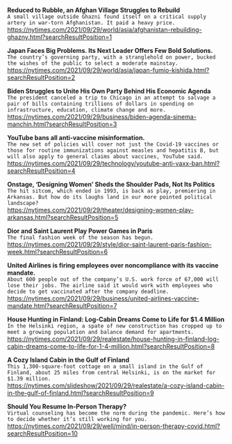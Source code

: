 **Reduced to Rubble, an Afghan Village Struggles to Rebuild**\
`A small village outside Ghazni found itself on a critical supply artery in war-torn Afghanistan. It paid a heavy price.`\
https://nytimes.com/2021/09/29/world/asia/afghanistan-rebuilding-ghazny.html?searchResultPosition=1

**Japan Faces Big Problems. Its Next Leader Offers Few Bold Solutions.**\
`The country’s governing party, with a stranglehold on power, bucked the wishes of the public to select a moderate mainstay.`\
https://nytimes.com/2021/09/29/world/asia/japan-fumio-kishida.html?searchResultPosition=2

**Biden Struggles to Unite His Own Party Behind His Economic Agenda**\
`The president canceled a trip to Chicago in an attempt to salvage a pair of bills containing trillions of dollars in spending on infrastructure, education, climate change and more.`\
https://nytimes.com/2021/09/29/business/biden-agenda-sinema-manchin.html?searchResultPosition=3

**YouTube bans all anti-vaccine misinformation.**\
`The new set of policies will cover not just the Covid-19 vaccines or those for routine immunizations against measles and hepatitis B, but will also apply to general claims about vaccines, YouTube said.`\
https://nytimes.com/2021/09/29/technology/youtube-anti-vaxx-ban.html?searchResultPosition=4

**Onstage, ‘Designing Women’ Sheds the Shoulder Pads, Not Its Politics**\
`The hit sitcom, which ended in 1993, is back as play, premiering in Arkansas. But how do its laughs land in our more pointed political landscape?`\
https://nytimes.com/2021/09/29/theater/designing-women-play-arkansas.html?searchResultPosition=5

**Dior and Saint Laurent Play Power Games in Paris**\
`The final fashion week of the season has begun.`\
https://nytimes.com/2021/09/29/style/dior-saint-laurent-paris-fashion-week.html?searchResultPosition=6

**United Airlines is firing employees over noncompliance with its vaccine mandate.**\
`About 600 people out of the company’s U.S. work force of 67,000 will lose their jobs. The airline said it would work with employees who decide to get vaccinated after the company deadline.`\
https://nytimes.com/2021/09/29/business/united-airlines-vaccine-mandate.html?searchResultPosition=7

**House Hunting in Finland: Log-Cabin Dreams Come to Life for $1.4 Million**\
`In the Helsinki region, a spate of new construction has cropped up to meet a growing population and balance demand for apartments.`\
https://nytimes.com/2021/09/29/realestate/house-hunting-in-finland-log-cabin-dreams-come-to-life-for-1-4-million.html?searchResultPosition=8

**A Cozy Island Cabin in the Gulf of Finland**\
`This 1,300-square-foot cottage on a small island in the Gulf of Finland, about 25 miles from central Helsinki, is on the market for $1.39 million.`\
https://nytimes.com/slideshow/2021/09/29/realestate/a-cozy-island-cabin-in-the-gulf-of-finland.html?searchResultPosition=9

**Should You Resume In-Person Therapy?**\
`Virtual counseling has become the norm during the pandemic. Here’s how to decide whether it’s still working for you.`\
https://nytimes.com/2021/09/29/well/mind/in-person-therapy-covid.html?searchResultPosition=10

